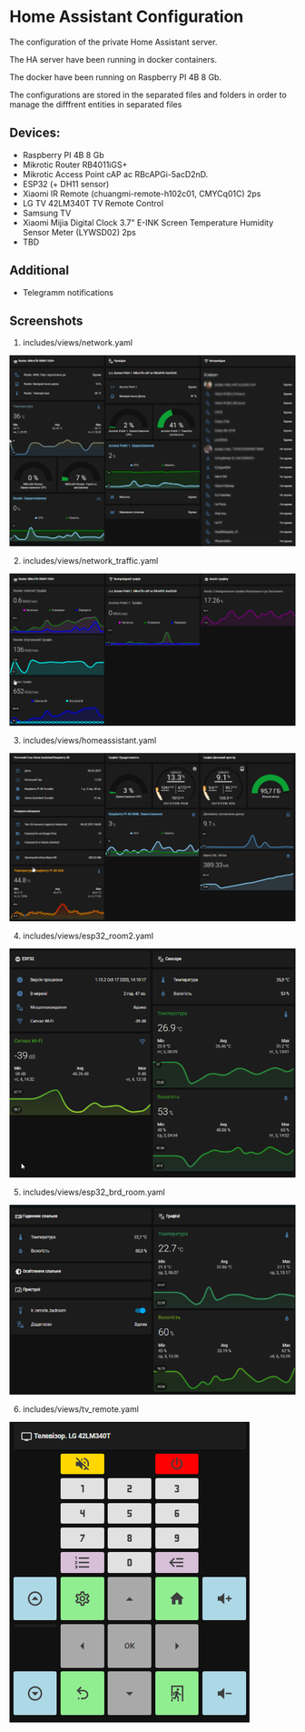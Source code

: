 # Home Assistant Configuration

The configuration of the private Home Assistant server. 

The HA server have been running in docker containers.

The docker have been running on Raspberry PI 4B 8 Gb.

The configurations are stored in the separated files and folders in order to manage the difffrent entities in separated files

## Devices:
- Raspberry PI 4B 8 Gb
- Mikrotic Router RB4011iGS+ 
- Mikrotic Access Point cAP ac RBcAPGi-5acD2nD.
- ESP32 (+ DH11 sensor)
- Xiaomi IR Remote (chuangmi-remote-h102c01, CMYCq01C) 2ps
- LG TV 42LM340T TV Remote Control
- Samsung TV
- Xiaomi Mijia Digital Clock 3.7" E-INK Screen Temperature Humidity Sensor Meter (LYWSD02) 2ps
- TBD

## Additional
- Telegramm notifications

## Screenshots
1. includes/views/network.yaml

![Мережа](https://github.com/Pavel-Vovk/HA/blob/master/image/home_assistant1.png)

2. includes/views/network_traffic.yaml

![Мережа-Трафік](https://github.com/Pavel-Vovk/HA/blob/master/image/home_assistant2.png)

3. includes/views/homeassistant.yaml

![Данні Сервера HA](https://github.com/Pavel-Vovk/HA/blob/master/image/home_assistant3.png)

4. includes/views/esp32_room2.yaml

![Кабінет](https://github.com/Pavel-Vovk/HA/blob/master/image/home_assistant4.png)

5. includes/views/esp32_brd_room.yaml

![Спальня](https://github.com/Pavel-Vovk/HA/blob/master/image/home_assistant5.png)

6. includes/views/tv_remote.yaml

![Пульт](https://github.com/Pavel-Vovk/HA/blob/master/image/home_assistant6.png)
